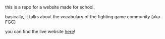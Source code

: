 this is a repo for a website made for school.

basically, it talks about the vocabulary of the fighting game community (aka FGC)

you can find the live website [here](https://ches41.github.io)!
